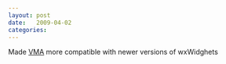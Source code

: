 ```yaml
---
layout: post
date:   2009-04-02
categories:
---
```

Made <a href="zvm/vma">VMA</a> more compatible with newer versions of wxWidghets
